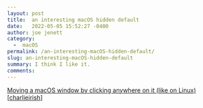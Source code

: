 ```yaml
---
layout: post
title:  an interesting macOS hidden default
date:   2022-05-05 15:52:27 -0400
author: joe jenett
category:
  -  macOS
permalink: /an-interesting-macOS-hidden-default/
slug: an-interesting-macOS-hidden-default
summary: I think I like it.
comments: 
---
```

<a title="Moving a macOS window by clicking anywhere on it (like on Linux) · mmazzarolo.com" href="https://mmazzarolo.com/blog/2022-04-16-drag-window-by-clicking-anywhere-on-macos/">Moving a macOS window by clicking anywhere on it (like on Linux)</a><br />[<a href="https://news.ycombinator.com/submitted?id=charlieirish" title="">charlieirish</a>]

<a href="https://brid.gy/publish/twitter"></a>
<data class="p-bridgy-omit-link" value="false"></data>